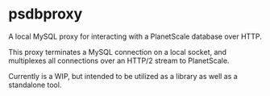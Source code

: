 # psdbproxy

A local MySQL proxy for interacting with a PlanetScale database over HTTP.

This proxy terminates a MySQL connection on a local socket, and multiplexes all connections over an HTTP/2 stream to PlanetScale.

Currently is a WIP, but intended to be utilized as a library as well as a standalone tool.
